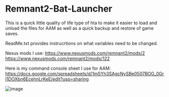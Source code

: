 # Remnant2-Bat-Launcher

This is a quick little quality of life type of hta to make it easier to load and unload the files for AAM as well as a quick backup and restore of game saves.

ReadMe.txt provides instrucrtions on what variables need to be changed.

Nexus mods I use:
https://www.nexusmods.com/remnant2/mods/2
https://www.nexusmods.com/remnant2/mods/122

Here is my command console sheet I use for AAM:
https://docs.google.com/spreadsheets/d/1mSYh3SAgcNySBe0507BOG_0GrI1DOXbn6EcehnLrKeE/edit?usp=sharing


![image](https://github.com/user-attachments/assets/29ef6353-ad1b-47fa-89ba-da1bda993bc9)
